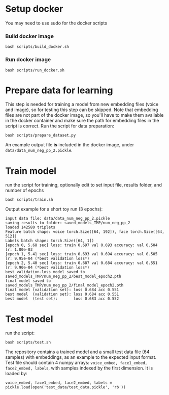 # Setup docker
You may need to use sudo for the docker scripts
### Build docker image
```
bash scripts/build_docker.sh
```
### Run docker image
```
bash scripts/run_docker.sh
```

# Prepare data for learning
This step is needed for training a model from new embedding files (voice and image), so for testing this step can be skipped. Note that embedding files are not part of the docker image, so you'll have to make them available in the docker container and make sure the path for embedding files in the script is correct.
Run the script for data preparation:
```
bash scripts/prepare_dataset.py
```
An example output file **is** included in the docker image, under `data/data_num_neg_pp_2.pickle`.

# Train model
run the script for training, optionally edit to set input file, results folder, and number of epochs
```
bash scripts/train.sh
```

Output example for a short toy run (3 epochs):
```
input data file: data/data_num_neg_pp_2.pickle
saving results to folder: saved_models_TMP/num_neg_pp_2
loaded 142580 triplets
Feature batch shape: voice torch.Size([64, 192]), face torch.Size([64, 512])
Labels batch shape: torch.Size([64, 1])
[epoch 0, 5.68 sec] loss: train 0.697 val 0.693 accuracy: val 0.504 lr: 1.00e-03 
[epoch 1, 5.41 sec] loss: train 0.693 val 0.694 accuracy: val 0.505 lr: 9.95e-04 (*best validation loss*)
[epoch 2, 5.40 sec] loss: train 0.687 val 0.684 accuracy: val 0.551 lr: 9.90e-04 (*best validation loss*)
best validation-loss model saved to saved_models_TMP/num_neg_pp_2/best_model_epoch2.pth
final model saved to saved_models_TMP/num_neg_pp_2/final_model_epoch2.pth
final model (validation set): loss 0.684 acc 0.551
best model  (validation set): loss 0.684 acc 0.551
best model  (test set):       loss 0.683 acc 0.552
```

# Test model
run the script:
```
bash scripts/test.sh
```

The repository contains a trained model and a small test data file (64 samples) with embeddings, as an example to the expected input format. 
Test file should contain 4 numpy arrays: `voice_embed, face1_embed, face2_embed, labels`, with samples indexed by the first dimension.
It is loaded by:
```
voice_embed, face1_embed, face2_embed, labels = pickle.load(open('test_data/test_data.pickle', 'rb'))
```
